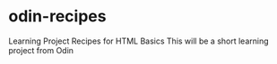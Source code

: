 # odin-recipes
Learning Project Recipes for HTML Basics
This will be a short learning project from Odin